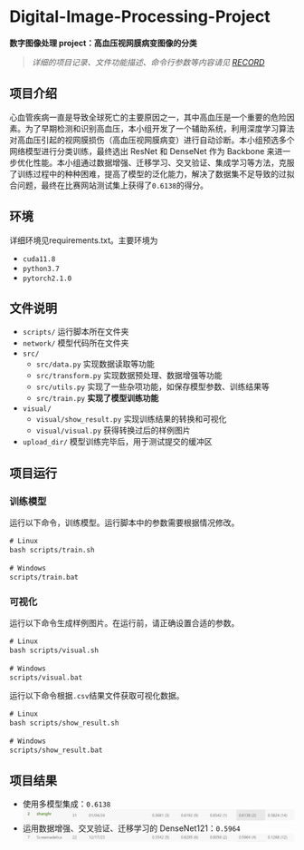 # Digital-Image-Processing-Project
**数字图像处理 project：高血压视网膜病变图像的分类**

> *详细的项目记录、文件功能描述、命令行参数等内容请见 [RECORD](RECORD.md)*

## 项目介绍
心血管疾病一直是导致全球死亡的主要原因之一，其中高血压是一个重要的危险因素。为了早期检测和识别高血压，本小组开发了一个辅助系统，利用深度学习算法对高血压引起的视网膜损伤（高血压视网膜病变）进行自动诊断。本小组预选多个网络模型进行分类训练，最终选出 ResNet 和 DenseNet 作为 Backbone 来进一步优化性能。本小组通过数据增强、迁移学习、交叉验证、集成学习等方法，克服了训练过程中的种种困难，提高了模型的泛化能力，解决了数据集不足导致的过拟合问题，最终在比赛网站测试集上获得了`0.6138`的得分。

## 环境
详细环境见requirements.txt。主要环境为
- `cuda11.8`
- `python3.7`
- `pytorch2.1.0`

## 文件说明
- `scripts/` 运行脚本所在文件夹
- `network/` 模型代码所在文件夹
- `src/` 
  - `src/data.py` 实现数据读取等功能
  - `src/transform.py` 实现数据预处理、数据增强等功能
  - `src/utils.py` 实现了一些杂项功能，如保存模型参数、训练结果等
  - `src/train.py` **实现了模型训练功能**
- `visual/` 
  - `visual/show_result.py` 实现训练结果的转换和可视化
  - `visual/visual.py` 获得转换过后的样例图片
- `upload_dir/` 模型训练完毕后，用于测试提交的缓冲区

## 项目运行

### 训练模型
运行以下命令，训练模型。运行脚本中的参数需要根据情况修改。
```shell
# Linux
bash scripts/train.sh

# Windows
scripts/train.bat
```

### 可视化
运行以下命令生成样例图片。在运行前，请正确设置合适的参数。
```shell
# Linux
bash scripts/visual.sh

# Windows
scripts/visual.bat
```

运行以下命令根据`.csv`结果文件获取可视化数据。
```shell
# Linux
bash scripts/show_result.sh

# Windows
scripts/show_result.bat
```

## 项目结果
- 使用多模型集成：`0.6138`
![](report/image/1.jpg)
- 运用数据增强、交叉验证、迁移学习的 DenseNet121：`0.5964`
![](report/image/2.jpg)
